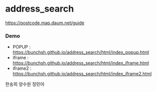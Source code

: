# address_search
https://postcode.map.daum.net/guide

### Demo

- POPUP : https://bunchsh.github.io/address_search/html/index_popup.html
- iframe : https://bunchsh.github.io/address_search/html/index_iframe.html
- iframe2 : https://bunchsh.github.io/address_search/html/index_iframe2.html

한송희 양수원 정민아
